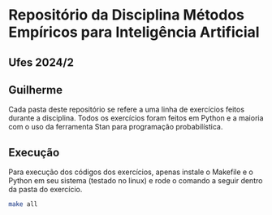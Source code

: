 # Repositório da Disciplina Métodos Empíricos para Inteligência Artificial
## Ufes 2024/2
## Guilherme

Cada pasta deste repositório se refere a uma linha de exercícios feitos durante a disciplina.
Todos os exercícios foram feitos em Python e a maioria com o uso da ferramenta Stan para programação probabilística.

## Execução
Para execução dos códigos dos exercícios, apenas instale o Makefile e o Python em seu sistema (testado no linux) e rode o comando a seguir dentro da pasta do exercício.

```bash
make all
```